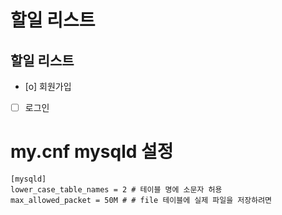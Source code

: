 # 할일 리스트

## 할일 리스트

- [o] 회원가입
- [ ] 로그인

# my.cnf mysqld 설정

```
[mysqld]
lower_case_table_names = 2 # 테이블 명에 소문자 허용
max_allowed_packet = 50M # # file 테이블에 실제 파일을 저장하려면
```
